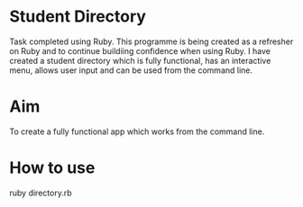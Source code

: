 # Student Directory 

Task completed using Ruby. This programme is being created as a refresher on Ruby and to continue buildiing confidence when using Ruby.
I have created a student directory which is fully functional, has an interactive menu, allows user input and can be used from the command line.

# Aim
To create a fully functional app which works from the command line.

# How to use

ruby directory.rb


